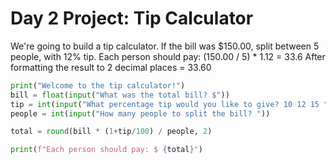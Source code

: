 # Day 2 Project: Tip Calculator

We're going to build a tip calculator.
If the bill was $150.00, split between 5 people, with 12% tip.
Each person should pay: (150.00 / 5) * 1.12 = 33.6
After formatting the result to 2 decimal places = 33.60

```python
print("Welcome to the tip calculator!")
bill = float(input("What was the total bill? $"))
tip = int(input("What percentage tip would you like to give? 10 12 15 "))
people = int(input("How many people to split the bill? "))

total = round(bill * (1+tip/100) / people, 2)

print(f"Each person should pay: $ {total}")
```
